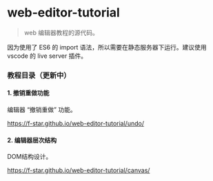 # web-editor-tutorial

> web 编辑器教程的源代码。

因为使用了 ES6 的 import 语法，所以需要在静态服务器下运行。建议使用 vscode 的 live server 插件。

### 教程目录（更新中）

#### 1. 撤销重做功能

编辑器 “撤销重做” 功能。

https://f-star.github.io/web-editor-tutorial/undo/

#### 2. 编辑器层次结构

DOM结构设计。

https://f-star.github.io/web-editor-tutorial/canvas/